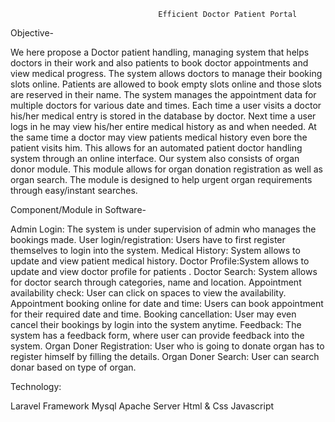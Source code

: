                               		 Efficient Doctor Patient Portal




Objective-

We here propose a Doctor patient handling, managing system that helps doctors in their work and also patients to book doctor appointments and view medical progress. The system allows doctors to manage their booking slots online. Patients are allowed to book empty slots online and those slots are reserved in their name. The system manages the appointment data for multiple doctors for various date and times. Each time a user visits a doctor his/her medical entry is stored in the database by doctor. Next time a user logs in he may view his/her entire medical history as and when needed. At the same time a doctor may view patients medical history even bore the patient visits him. This allows for an automated patient doctor handling system through an online interface. Our system also consists of organ donor module. This module allows for organ donation registration as well as organ search. The module is designed to help urgent organ requirements through easy/instant searches.


Component/Module in Software-

Admin Login: The system is under supervision of admin who manages the      bookings made. 
User login/registration: Users have to first register themselves to login into the system. 
Medical History: System allows to update and view patient medical history. 
Doctor Profile:System allows to update and view doctor  profile for patients .
Doctor Search: System allows for doctor search through categories, name and location. 
Appointment availability check: User can click on spaces to view the availability. 
Appointment booking online for date and time: Users can book appointment for their required date and time. 
Booking cancellation: User may even cancel their bookings by login into the system anytime. 
Feedback: The system has a feedback form, where user can provide feedback into the system. 
Organ Doner Registration: User who is going to donate organ has to register himself by filling the details. 
Organ Doner Search: User can search donar based on type of organ. 
    
    

Technology:

Laravel Framework 
Mysql
Apache Server
Html & Css
Javascript
